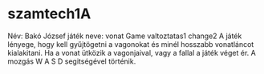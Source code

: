 # szamtech1A
Név: Bakó József
játék neve: vonat
Game
valtoztatas1
change2
A  játék lényege, hogy kell gyűjtögetni a vagonokat és minél hosszabb vonatláncot kialakitani.
 Ha a vonat ütközik a vagonjaival, vagy  a fallal a játék véget ér.
A mozgás W A S D segitségével történik.
